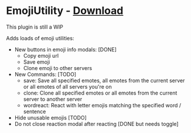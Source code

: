# EmojiUtility - [Download](https://github.com/Vendicated/AliucordPlugins/blob/builds/EmojiUtility.zip?raw=true)

This plugin is still a WIP


Adds loads of emoji utilities:

- New buttons in emoji info modals: [DONE]
  - Copy emoji url
  - Save emoji
  - Clone emoji to other servers
- New Commands: [TODO]
  - save: Save all specified emotes, all emotes from the current server or all emotes of all servers you're on
  - clone: Clone all specified emotes or all emotes from the current server to another server
  - wordreact: React with letter emojis matching the specified word / sentence
- Hide unusable emojis [TODO]
- Do not close reaction modal after reacting [DONE but needs toggle]
